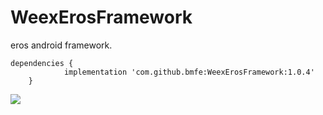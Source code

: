 # WeexErosFramework
eros android framework.

```
dependencies {
	        implementation 'com.github.bmfe:WeexErosFramework:1.0.4'
	}
```
[![](https://jitpack.io/v/bmfe/WeexErosFramework.svg)](https://jitpack.io/#bmfe/WeexErosFramework)

